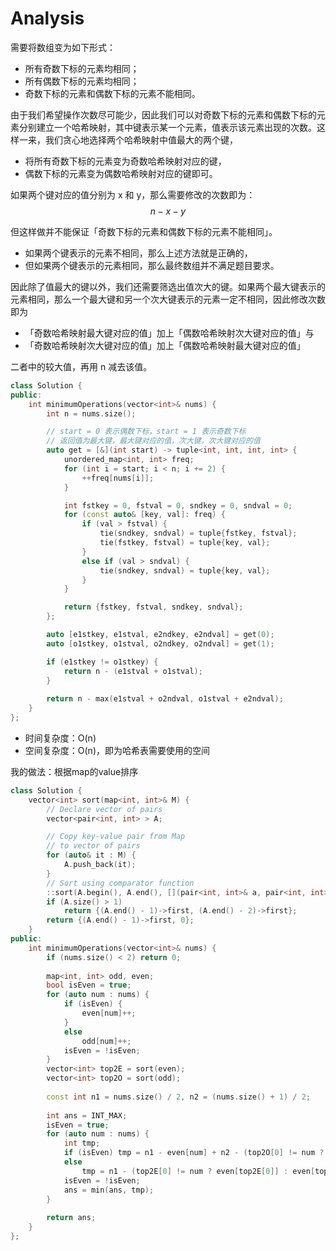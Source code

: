 # Analysis
需要将数组变为如下形式：
- 所有奇数下标的元素均相同；
- 所有偶数下标的元素均相同；
- 奇数下标的元素和偶数下标的元素不能相同。

由于我们希望操作次数尽可能少，因此我们可以对奇数下标的元素和偶数下标的元素分别建立一个哈希映射，其中键表示某一个元素，值表示该元素出现的次数。这样一来，我们贪心地选择两个哈希映射中值最大的两个键，
- 将所有奇数下标的元素变为奇数哈希映射对应的键，
- 偶数下标的元素变为偶数哈希映射对应的键即可。

如果两个键对应的值分别为 x 和 y，那么需要修改的次数即为：
$$n - x - y$$

但这样做并不能保证「奇数下标的元素和偶数下标的元素不能相同」。
- 如果两个键表示的元素不相同，那么上述方法就是正确的，
- 但如果两个键表示的元素相同，那么最终数组并不满足题目要求。

因此除了值最大的键以外，我们还需要筛选出值次大的键。如果两个最大键表示的元素相同，那么一个最大键和另一个次大键表示的元素一定不相同，因此修改次数即为
- 「奇数哈希映射最大键对应的值」加上「偶数哈希映射次大键对应的值」与
- 「奇数哈希映射次大键对应的值」加上「偶数哈希映射最大键对应的值」

二者中的较大值，再用 n 减去该值。


```cpp
class Solution {
public:
    int minimumOperations(vector<int>& nums) {
        int n = nums.size();

        // start = 0 表示偶数下标，start = 1 表示奇数下标
        // 返回值为最大键，最大键对应的值，次大键，次大键对应的值
        auto get = [&](int start) -> tuple<int, int, int, int> {
            unordered_map<int, int> freq;
            for (int i = start; i < n; i += 2) {
                ++freq[nums[i]];
            }

            int fstkey = 0, fstval = 0, sndkey = 0, sndval = 0;
            for (const auto& [key, val]: freq) {
                if (val > fstval) {
                    tie(sndkey, sndval) = tuple{fstkey, fstval};
                    tie(fstkey, fstval) = tuple{key, val};
                }
                else if (val > sndval) {
                    tie(sndkey, sndval) = tuple{key, val};
                }
            }

            return {fstkey, fstval, sndkey, sndval};
        };

        auto [e1stkey, e1stval, e2ndkey, e2ndval] = get(0);
        auto [o1stkey, o1stval, o2ndkey, o2ndval] = get(1);

        if (e1stkey != o1stkey) {
            return n - (e1stval + o1stval);
        }
        
        return n - max(e1stval + o2ndval, o1stval + e2ndval);
    }
};
```

-   时间复杂度：O(n)
-   空间复杂度：O(n)，即为哈希表需要使用的空间

我的做法：根据map的value排序
```cpp
class Solution {
    vector<int> sort(map<int, int>& M) {
        // Declare vector of pairs
        vector<pair<int, int> > A;

        // Copy key-value pair from Map
        // to vector of pairs
        for (auto& it : M) {
            A.push_back(it);
        }
        // Sort using comparator function
        ::sort(A.begin(), A.end(), [](pair<int, int>& a, pair<int, int>& b)->bool {return a.second < b.second;});
        if (A.size() > 1)
            return {(A.end() - 1)->first, (A.end() - 2)->first};
        return {(A.end() - 1)->first, 0};
    }
public:
    int minimumOperations(vector<int>& nums) {
        if (nums.size() < 2) return 0;
        
        map<int, int> odd, even;
        bool isEven = true;
        for (auto num : nums) {
            if (isEven) {
                even[num]++;
            }
            else
                odd[num]++;
            isEven = !isEven;
        }
        vector<int> top2E = sort(even);
        vector<int> top2O = sort(odd);
        
        const int n1 = nums.size() / 2, n2 = (nums.size() + 1) / 2;
 
        int ans = INT_MAX;
        isEven = true;
        for (auto num : nums) {
            int tmp;
            if (isEven) tmp = n1 - even[num] + n2 - (top2O[0] != num ? odd[top2O[0]] : odd[top2O[1]]);
            else
                tmp = n1 - (top2E[0] != num ? even[top2E[0]] : even[top2E[1]]) + n2 - odd[num];
            isEven = !isEven;
            ans = min(ans, tmp);
        }
        
        return ans;
    }
};
```